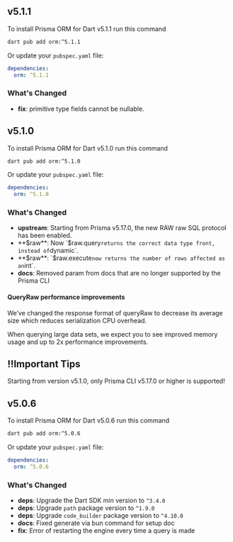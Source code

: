 ## v5.1.1

To install Prisma ORM for Dart v5.1.1 run this command

```bash
dart pub add orm:^5.1.1
```

Or update your `pubspec.yaml` file:

```yaml
dependencies:
  orm: ^5.1.1
```

### What's Changed

- **fix**: primitive type fields cannot be nullable.

## v5.1.0

To install Prisma ORM for Dart v5.1.0 run this command

```bash
dart pub add orm:^5.1.0
```

Or update your `pubspec.yaml` file:

```yaml
dependencies:
  orm: ^5.1.0
```

### What's Changed

- **upstream**: Starting from Prisma v5.17.0, the new RAW raw SQL protocol has been enabled.
- **$raw**: Now `$raw.query` returns the correct data type front, instead of `dynamic`.
- **$raw**: `$raw.execute` now returns the number of rows affected as an `int`.
- **docs**: Removed param from docs that are no longer supported by the Prisma CLI

#### QueryRaw performance improvements

We’ve changed the response format of queryRaw to decrease its average size which reduces serialization CPU overhead.

When querying large data sets, we expect you to see improved memory usage and up to 2x performance improvements.

## ‼️Important Tips

Starting from version v5.1.0, only Prisma CLI v5.17.0 or higher is supported!

## v5.0.6

To install Prisma ORM for Dart v5.0.6 run this command

```bash
dart pub add orm:^5.0.6
```

Or update your `pubspec.yaml` file:

```yaml
dependencies:
  orm: ^5.0.6
```

### What's Changed

- **deps**: Upgrade the Dart SDK min version to `^3.4.0`
- **deps**: Upgrade `path` package version to `^1.9.0`
- **deps**: Upgrade `code_builder` package version to `^4.10.0`
- **docs**: Fixed generate via bun command for setup doc
- **fix**: Error of restarting the engine every time a query is made

